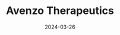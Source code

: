 ---  
layout: startup_page  
title: "Avenzo Therapeutics"  
id: "avenzotx.com"  
permalink: "/avenzotherapeuticsavenzotx.com03262024/"  
website: "http://www.avenzotx.com/"  
funding_round: "Series A1"  
funding_amount: "$150M"  
investors: "New Enterprise Associates (NEA), Deep Track Capital, Sofinnova Investments, Sands Capital, INCE Capital, TF Capital, Delos Capital, Quan Capital"  
about: "Avenzo Therapeutics is a clinical-stage biotechnology company developing next-generation oncology therapeutics. Their lead drug candidate, AVZO-021, is a CDK2 inhibitor currently in a Phase 1 clinical study for treating advanced solid tumors. The company aims to advance innovative oncology therapies for patients."  
markets: "Biotechnology, Oncology"  
hq: "San Diego, California, United States"  
founded_year: "2022"  
linkedin: "https://www.linkedin.com/company/avenzotx"  
twitter: ""  
instagram: ""  
facebook: ""  
crunchbase: "https://www.crunchbase.com/organization/avenzo-therapeutics"  
pitchbook: "https://pitchbook.com/profiles/company/515541-25"  

date_display: "26-Mar-2024"  
date: "2024-03-26"

# SEO Optimization  
meta_title: "Avenzo Therapeutics - Series A1 Funding ($150M)"  
meta_description: "Avenzo Therapeutics, Avenzo Therapeutics is a clinical-stage biotechnology company developing next-generation oncology therapeutics. Their lead drug candidate, AVZO-021, i..."  
meta_keywords: "Avenzo Therapeutics, Biotechnology, Oncology, Series A1 funding"  
canonical_url: "https://startup.projectstartups.com/avenzotherapeuticsavenzotx.com03262024/"  
---